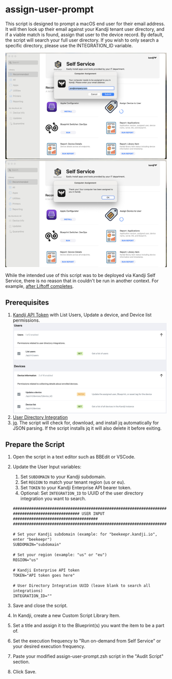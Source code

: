 
# assign-user-prompt

This script is designed to prompt a macOS end user for their email address. It will then look up their email against your Kandji tenant user directory, and if a viable match is found, assign that user to the device record. By default, the script will search your full user directory. If you wish to only search a specific directory, please use the INTEGRATION_ID variable.

![End user experience](images/aup-image1.png)
![End user success](images/aup-image2.png)

While the intended use of this script was to be deployed via Kandji Self Service, there is no reason that in couldn't be run in another context. For example, [after Liftoff completes](https://github.com/kandji-inc/support/tree/main/Scripts/install-after-liftoff).

## Prerequisites

1. [Kandji API Token](https://support.kandji.io/kb/kandji-api#generate-an-api-token) with List Users, Update a device, and Device list permissions.
<img src="images/api-permissions.png" width="800"></img>
2. [User Directory Integration](https://support.kandji.io/kb/user-directory-integration)
3. [jq](https://jqlang.github.io/jq). The script will check for, download, and install jq automatically for JSON parsing. If the script installs jq it will also delete it before exiting.
 
## Prepare the Script
 
1. Open the script in a text editor such as BBEdit or VSCode.
1. Update the User Input variables:
    1. Set `SUBDOMAIN` to your Kandji subdomain.
    1. Set `REGION` to match your tenant region (us or eu).
    1. Set `TOKEN` to your Kandji Enterprise API bearer token.
    1. Optional: Set `INTEGRATION_ID` to UUID of the user directory integration you want to search.

    ```Shell
    ##############################################################################
    ############################# USER INPUT #####################################
    ##############################################################################
    
    # Set your Kandji subdomain (example: for "beekeepr.kandji.io", enter "beekeepr")
    SUBDOMAIN="subdomain"

    # Set your region (example: "us" or "eu")
    REGION="us"

    # Kandji Enterprise API token
    TOKEN="API token goes here"

    # User Directory Integration UUID (leave blank to search all integrations)
    INTEGRATION_ID=""
    ```
1. Save and close the script.
1. In Kandji, create a new Custom Script Library Item.
1. Set a title and assign it to the Blueprint(s) you want the item to be a part of.
1. Set the execution frequency to "Run on-demand from Self Service" or your desired execution frequency.
1. Paste your modified assign-user-prompt.zsh script in the "Audit Script" section.
1. Click Save.


